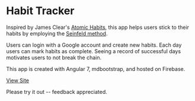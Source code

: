 # Habit Tracker

Inspired by James Clear's [Atomic Habits](https://jamesclear.com/atomic-habits), this app helps users stick to their habits by employing the [Seinfeld method](https://jamesclear.com/stop-procrastinating-seinfeld-strategy).

Users can login with a Google account and create new habits. Each day users can mark habits as complete. Seeing a record of successful days motivates users to not break the chain.

This app is created with Angular 7, mdbootstrap, and hosted on Firebase.

[View Site](https://habit-tracker-38e6c.web.app/habits)

Please try it out -- feedback appreciated.
